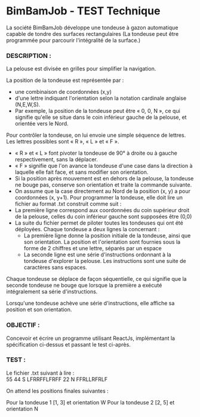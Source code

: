 # BimBamJob - TEST Technique


La société BimBamJob développe une tondeuse à gazon automatique capable de tondre des
surfaces rectangulaires
(La tondeuse peut être programmée pour parcourir l'intégralité de la surface.)


### DESCRIPTION :

La pelouse est divisée en grilles pour simplifier la navigation.

La position de la tondeuse est représentée par :
- une combinaison de coordonnées (x,y)
- d'une lettre indiquant l'orientation selon la notation cardinale anglaise (N,E,W,S).
- Par exemple, la position de la tondeuse peut être « 0, 0, N », ce qui signifie qu'elle se
situe dans le coin inférieur gauche de la pelouse, et orientée vers le Nord.

Pour contrôler la tondeuse, on lui envoie une simple séquence de lettres. Les lettres possibles
sont « R », « L » et « F ».
- « R » et « L » font pivoter la tondeuse de 90° à droite ou à gauche respectivement, sans
la déplacer.
- « F » signifie que l'on avance la tondeuse d'une case dans la direction à laquelle elle fait
face, et sans modifier son orientation.
- Si la position après mouvement est en dehors de la pelouse, la tondeuse ne bouge pas,
conserve son orientation et traite la commande suivante.
- On assume que la case directement au Nord de la position (x, y) a pour coordonnées (x,
y+1).
Pour programmer la tondeuse, elle doit lire un fichier au format .txt construit comme suit :
- La première ligne correspond aux coordonnées du coin supérieur droit de la pelouse,
celles du coin inférieur gauche sont supposées être (0,0)
- La suite du fichier permet de piloter toutes les tondeuses qui ont été déployées. Chaque
tondeuse a deux lignes la concernant :
  - La première ligne donne la position initiale de la tondeuse, ainsi que son
  orientation. La position et l'orientation sont fournies sous la forme de 2 chiffres et
  une lettre, séparés par un espace
  - La seconde ligne est une série d'instructions ordonnant à la tondeuse d'explorer
  la pelouse. Les instructions sont une suite de caractères sans espaces.
  
Chaque tondeuse se déplace de façon séquentielle, ce qui signifie que la seconde tondeuse ne
bouge que lorsque la première a exécuté intégralement sa série d'instructions.

Lorsqu'une tondeuse achève une série d'instructions, elle affiche sa position et son orientation.


### OBJECTIF :

Concevoir et écrire un programme utilisant ReactJs, implémentant la spécification ci-dessus et
passant le test ci-après.


### TEST :

Le fichier .txt suivant à lire :<br />
55
44 S
LFRRFFLFRFF
22 N
FFRLLRFRLF

On attend les positions finales suivantes :

Pour la tondeuse 1 [1, 3] et orientation W
Pour la tondeuse 2 [2, 5] et orientation N
